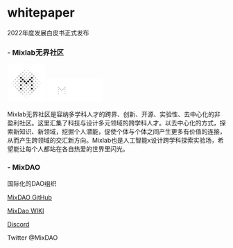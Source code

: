 # whitepaper
2022年度发展白皮书正式发布

### - Mixlab无界社区
<img src='/logo.png' style="width:88px;height:88px">
<img src='/logo_svg_%E9%BB%91%E5%BA%95.svg' style="width:128px;">

Mixlab无界社区是容纳多学科人才的跨界、创新、开源、实验性、去中心化的非盈利社区。这里汇集了科技与设计多元领域的跨学科人才。以去中心化的方式，探索新知识、新领域，挖掘个人潜能，促使个体与个体之间产生更多有价值的连接，从而产生跨领域的交汇新方向。Mixlab也是人工智能x设计跨学科探索实验场，希望能让每个人都站在各自热爱的世界里闪光。


### - MixDAO 

国际化的DAO组织

[MixDAO GitHub](https://github.com/MixDAO-Web3)

[MixDao WIKI](https://mix-dao.notion.site/)

[Discord](https://discord.gg/ht4Zb3u7pE)

Twitter @MixDAO
